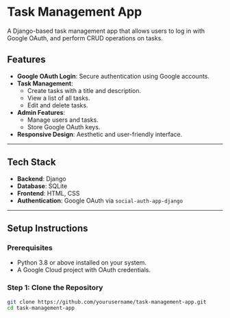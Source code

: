 # Task Management App

A Django-based task management app that allows users to log in with Google OAuth, and perform CRUD operations on tasks.

## Features
- **Google OAuth Login**: Secure authentication using Google accounts.
- **Task Management**:
  - Create tasks with a title and description.
  - View a list of all tasks.
  - Edit and delete tasks.
- **Admin Features**:
  - Manage users and tasks.
  - Store Google OAuth keys.
- **Responsive Design**: Aesthetic and user-friendly interface.

---

## Tech Stack
- **Backend**: Django
- **Database**: SQLite
- **Frontend**: HTML, CSS
- **Authentication**: Google OAuth via `social-auth-app-django`

---

## Setup Instructions

### Prerequisites
- Python 3.8 or above installed on your system.
- A Google Cloud project with OAuth credentials.

### Step 1: Clone the Repository
```bash
git clone https://github.com/yourusername/task-management-app.git
cd task-management-app
